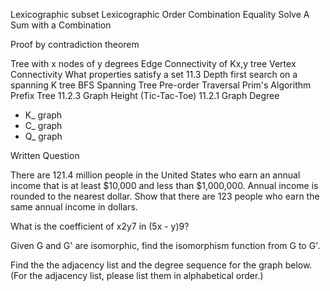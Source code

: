 


Lexicographic subset
Lexicographic Order
Combination Equality
Solve A Sum with a Combination

Proof by contradiction theorem

Tree with x nodes of y degrees
Edge Connectivity of Kx,y tree
Vertex Connectivity
What properties satisfy a set 11.3
Depth first search on a spanning K tree
BFS Spanning Tree
Pre-order Traversal
Prim's Algorithm
Prefix Tree 11.2.3
Graph Height (Tic-Tac-Toe) 11.2.1
Graph Degree
- K_ graph
- C_ graph
- Q_ graph

Written Question

There are 121.4 million people in the United States who earn an annual income that is at least $10,000 and less than $1,000,000. Annual income is rounded to the nearest dollar. Show that there are 123 people who earn the same annual income in dollars.

What is the coefficient of x2y7 in (5x - y)9?

Given G and G' are isomorphic, find the isomorphism function from G to G'.

Find the the adjacency list and the degree sequence for the graph below.  (For the adjacency list, please list them in alphabetical order.)
